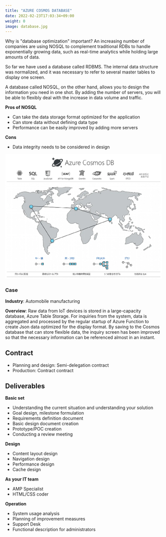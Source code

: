 ```yaml
---
title: "AZURE COSMOS DATABASE"
date: 2022-02-23T17:03:34+09:00
weight: 0
image: database.jpg
---
```


Why is "database optimization" important? An increasing number of companies are using NOSQL to complement traditional RDBs to handle exponentially growing data, such as real-time analytics while holding large amounts of data.

So far we have used a database called RDBMS. The internal data structure was normalized, and it was necessary to refer to several master tables to display one screen.

A database called NOSQL, on the other hand, allows you to design the information you need in one shot. By adding the number of servers, you will be able to flexibly deal with the increase in data volume and traffic.

**Pros of NOSQL**

- Can take the data storage format optimized for the application
- Can store data without defining data type
- Performance can be easily improved by adding more servers

**Cons**

- Data integrity needs to be considered in design

![ Image is not Available !](cosmos-database.webp)

### Case

**Industry**: Automobile manufacturing

**Overview**: Raw data from IoT devices is stored in a large-capacity database, Azure Table Storage. For inquiries from the system, data is aggregated and processed by the regular startup of Azure Function to create Json data optimized for the display format. By saving to the Cosmos database that can store flexible data, the inquiry screen has been improved so that the necessary information can be referenced almost in an instant.


## Contract
- Planning and design: Semi-delegation contract
- Production: Contract contract

## Deliverables

**Basic set**

- Understanding the current situation and understanding your solution
- Goal design, milestone formulation
- Requirements definition document
- Basic design document creation
- Prototype/POC creation
- Conducting a review meeting



**Design**

- Content layout design
- Navigation design
- Performance design
- Cache design

**As your IT team**

- AMP Specialist
- HTML/CSS coder

**Operation**

- System usage analysis
- Planning of improvement measures
- Support Desk
- Functional description for administrators